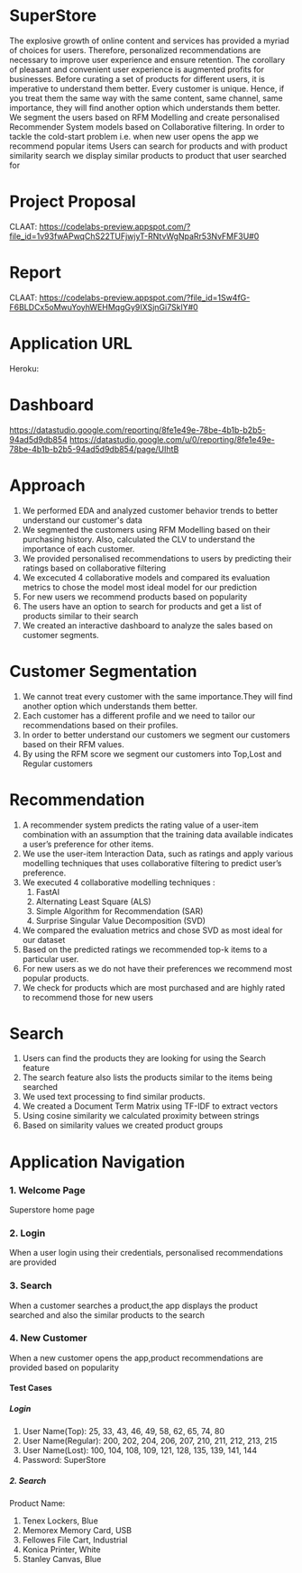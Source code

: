 # SuperStore
The explosive growth of online content and services has provided a myriad of choices for users. Therefore, personalized recommendations are necessary to improve user experience and ensure retention. 
The corollary of pleasant and convenient user experience is augmented profits for businesses. Before curating a set of products for different users, it is imperative to understand them better. Every customer is unique. Hence, if you treat them the same way with the same content, same channel, same importance, they will find another option which understands them better.
We segment the users based on RFM Modelling and create personalised Recommender System models based on Collaborative filtering. 
In order to tackle the cold-start problem i.e. when new user opens the app we recommend popular items
Users can search for products and with product similarity search we display similar products to product that user searched for

# Project Proposal
CLAAT: https://codelabs-preview.appspot.com/?file_id=1v93fwAPwqChS22TUFjwjyT-RNtvWgNpaRr53NvFMF3U#0

# Report
CLAAT: https://codelabs-preview.appspot.com/?file_id=1Sw4fG-F6BLDCx5oMwuYoyhWEHMqgGy9IXSjnGi7SklY#0

# Application URL
Heroku:

# Dashboard
https://datastudio.google.com/reporting/8fe1e49e-78be-4b1b-b2b5-94ad5d9db854
https://datastudio.google.com/u/0/reporting/8fe1e49e-78be-4b1b-b2b5-94ad5d9db854/page/UIhtB

# Approach
1. We performed EDA and analyzed customer behavior trends to better understand our customer's data 
2. We segmented the customers using RFM Modelling based on their purchasing history. Also, calculated the CLV to understand the importance of each customer.
3. We provided personalised recommendations to users by predicting their ratings based on collaborative filtering
4. We excecuted 4 collaborative models and compared its evaluation metrics to chose the model most ideal model for our prediction
5. For new users we recommend products based on popularity
6. The users have an option to search for products and get a list of products similar to their search
7. We created an interactive dashboard to analyze the sales based on customer segments.

# Customer Segmentation
1. We cannot treat every customer with the same importance.They will find another option which understands them better.
2. Each customer has a different profile and we need to tailor our recommendations based on their profiles. 
3. In order to better understand our customers we segment our customers based on their RFM values.
4. By using the RFM score we segment our customers into Top,Lost and Regular customers

# Recommendation
1. A recommender system predicts the rating value of a user-item combination with an assumption that the training data available indicates a user’s preference for other items.
2. We use the user-item Interaction Data, such as ratings and apply various modelling techniques that uses collaborative filtering to predict user’s preference.
3. We executed 4 collaborative modelling techniques :
   1. FastAI    
   2. Alternating Least Square (ALS)  
   3. Simple Algorithm for Recommendation (SAR)  
   4. Surprise Singular Value Decomposition (SVD)
4. We compared the evaluation metrics and chose SVD as most ideal for our dataset 
5. Based on the predicted ratings we recommended top-k items to a particular user.
6. For new users as we do not have their preferences we recommend most popular products.
7. We check for products which are most purchased and are highly rated to recommend those for new users


# Search 
1. Users can find the products they are looking for using the Search feature
2. The search feature also lists the products similar to the items being searched
3. We used text processing to find similar products.
4. We created a Document Term Matrix using TF-IDF to extract vectors
5. Using cosine similarity we calculated proximity between strings
6. Based on similarity values we created product groups
  

# Application Navigation
### 1. Welcome Page
Superstore home page

### 2. Login 
When a user login using their credentials, personalised recommendations are provided 

### 3. Search
When a customer searches a product,the app displays the product searched and also the similar products to the search

### 4. New Customer
When a new customer opens the app,product recommendations are provided based on popularity

#### Test Cases
##### Login
1. User Name(Top): 25, 33, 43, 46, 49, 58, 62, 65, 74, 80
2. User Name(Regular): 200, 202, 204, 206, 207, 210, 211, 212, 213, 215
3. User Name(Lost): 100, 104, 108, 109, 121, 128, 135, 139, 141, 144
4. Password: SuperStore

##### 2. Search
Product Name:
1. Tenex Lockers, Blue
2. Memorex Memory Card, USB
3. Fellowes File Cart, Industrial
4. Konica Printer, White
5. Stanley Canvas, Blue





